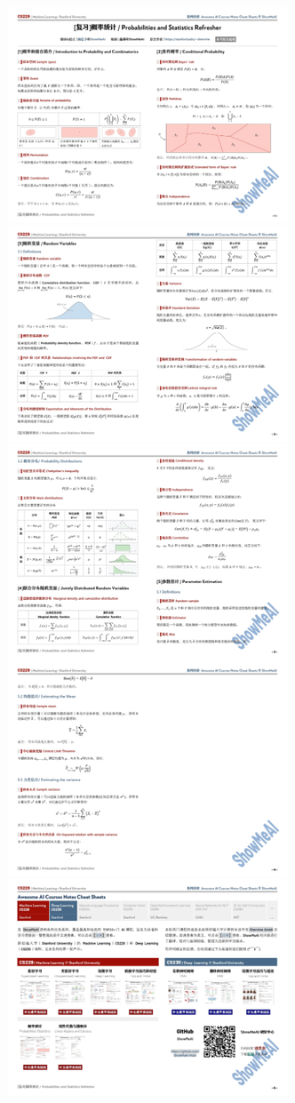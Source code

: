 ![](./image/0001.jpg)
![](./image/0002.jpg)
![](./image/0003.jpg)
![](./image/0004.jpg)
![](./image/0005.jpg)
